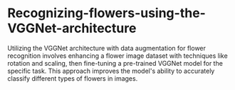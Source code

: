 # Recognizing-flowers-using-the-VGGNet-architecture
Utilizing the VGGNet architecture with data augmentation for flower recognition involves enhancing a flower image dataset with techniques like rotation and scaling, then fine-tuning a pre-trained VGGNet model for the specific task. This approach improves the model's ability to accurately classify different types of flowers in images.
